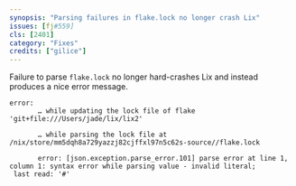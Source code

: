 ```yaml
---
synopsis: "Parsing failures in flake.lock no longer crash Lix"
issues: [fj#559]
cls: [2401]
category: "Fixes"
credits: ["gilice"]
---
```

Failure to parse `flake.lock` no longer hard-crashes Lix and instead produces a nice error message.

```
error:
       … while updating the lock file of flake 'git+file:///Users/jade/lix/lix2'

       … while parsing the lock file at /nix/store/mm5dqh8a729yazzj82cjffxl97n5c62s-source//flake.lock

       error: [json.exception.parse_error.101] parse error at line 1, column 1: syntax error while parsing value - invalid literal;
 last read: '#'
```
